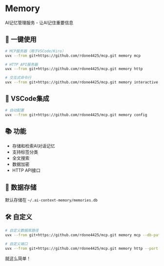# Memory

AI记忆管理服务 - 让AI记住重要信息

## 🚀 一键使用

```bash
# MCP服务器（用于VSCode/Kiro）
uvx --from git+https://github.com/rdone4425/mcp.git memory mcp

# HTTP API服务器
uvx --from git+https://github.com/rdone4425/mcp.git memory http

# 交互式命令行
uvx --from git+https://github.com/rdone4425/mcp.git memory interactive
```

## 🔧 VSCode集成

```bash
# 自动配置
uvx --from git+https://github.com/rdone4425/mcp.git memory config
```

## 📚 功能

- 存储和检索AI对话记忆
- 支持标签分类
- 全文搜索
- 数据加密
- HTTP API接口

## 💾 数据存储

默认存储在 `~/.ai-context-memory/memories.db`

## 🛠️ 自定义

```bash
# 自定义数据库路径
uvx --from git+https://github.com/rdone4425/mcp.git memory mcp --db-path ./my_db.db

# 自定义端口
uvx --from git+https://github.com/rdone4425/mcp.git memory http --port 9000
```

就这么简单！